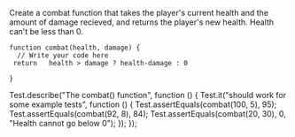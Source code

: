 


Create a combat function that takes the player's current health and the amount of damage recieved, and returns the player's new health. Health can't be less than 0.
```
function combat(health, damage) {
  // Write your code here
 return   health > damage ? health-damage : 0
  
}
```

Test.describe("The combat() function", function () {
  Test.it("should work for some example tests", function () {
    Test.assertEquals(combat(100, 5), 95);
    Test.assertEquals(combat(92, 8), 84);
    Test.assertEquals(combat(20, 30), 0, "Health cannot go below 0");
  });
});
